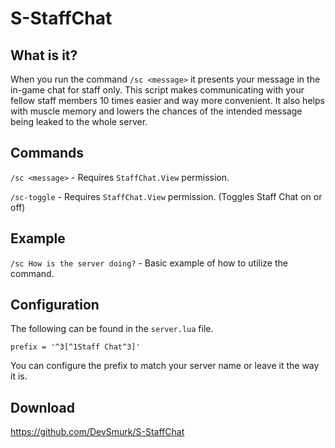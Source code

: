 # S-StaffChat

## What is it?

When you run the command `/sc <message>` it presents your message in the in-game chat for staff only. This script makes communicating with your fellow staff members 10 times easier and way more convenient. It also helps with muscle memory and lowers the chances of the intended message being leaked to the whole server. 

## Commands

`/sc <message>` - Requires `StaffChat.View` permission.

`/sc-toggle` - Requires `StaffChat.View` permission. (Toggles Staff Chat on or off)

## Example

`/sc How is the server doing?` - Basic example of how to utilize the command.

## Configuration

The following can be found in the ``server.lua`` file.
```
prefix = '^3[^1Staff Chat^3]'
```
You can configure the prefix to match your server name or leave it the way it is.


## Download
https://github.com/DevSmurk/S-StaffChat



